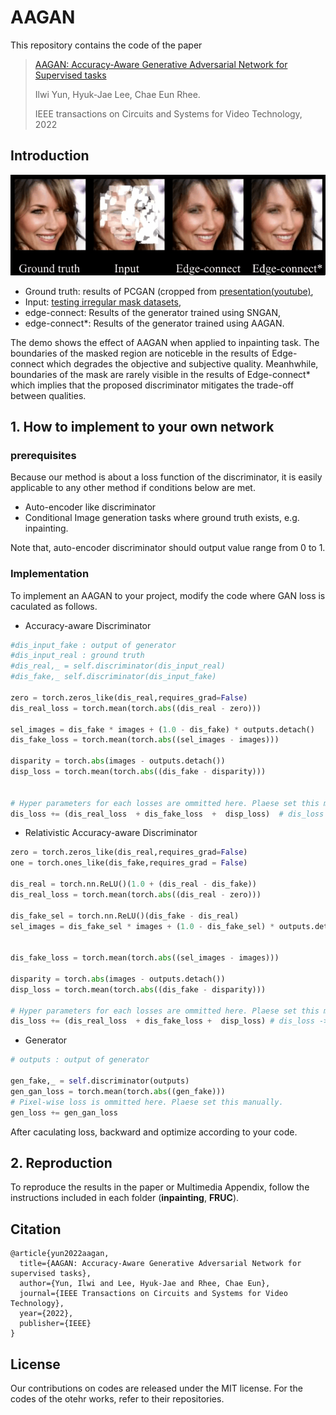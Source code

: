 # AAGAN

This repository contains the code of the paper 
> [AAGAN: Accuracy-Aware Generative Adversarial Network for Supervised tasks](https://ieeexplore.ieee.org/abstract/document/9770060)
>
>Ilwi Yun, Hyuk-Jae Lee, Chae Eun Rhee.
>
> IEEE transactions on Circuits and Systems for Video Technology, 2022


## Introduction
![demo](./AAGAN_demo.gif)

* Ground truth: results of PCGAN (cropped from [presentation(youtube)](https://youtu.be/G06dEcZ-QTg),  
* Input: [testing irregular mask datasets](http://masc.cs.gmu.edu/wiki/partialconv),  
* edge-connect: Results of the generator trained using SNGAN,  
* edge-connect*: Results of the generator trained using AAGAN.

The demo shows the effect of AAGAN when applied to inpainting task. The boundaries of the masked region are noticeble in the results of Edge-connect which degrades the objective and subjective quality. Meanhwhile, boundaries of the mask are rarely visible in the results of Edge-connect* which implies that the proposed discriminator mitigates the trade-off between qualities.


## 1. How to implement to your own network

### prerequisites

Because our method is about a loss function of the discriminator, it is easily applicable to any other method if conditions below are met.

* Auto-encoder like discriminator
* Conditional Image generation tasks where ground truth exists, e.g. inpainting.

Note that, auto-encoder discriminator should output value range from 0 to 1.

### Implementation
To implement an AAGAN to your project, modify the code where GAN loss is caculated as follows.

* Accuracy-aware Discriminator

~~~python
#dis_input_fake : output of generator
#dis_input_real : ground truth
#dis_real,_ = self.discriminator(dis_input_real)
#dis_fake,_ self.discriminator(dis_input_fake)

zero = torch.zeros_like(dis_real,requires_grad=False)            
dis_real_loss = torch.mean(torch.abs((dis_real - zero)))                      # D_real

sel_images = dis_fake * images + (1.0 - dis_fake) * outputs.detach()
dis_fake_loss = torch.mean(torch.abs((sel_images - images)))                  # D_fake

disparity = torch.abs(images - outputs.detach())
disp_loss = torch.mean(torch.abs((dis_fake - disparity)))                     # D_reg


# Hyper parameters for each losses are ommitted here. Plaese set this manually.
dis_loss += (dis_real_loss  + dis_fake_loss  +  disp_loss)  # dis_loss -> loss of discriminator and should be backward later

~~~
* Relativistic Accuracy-aware Discriminator
~~~python
zero = torch.zeros_like(dis_real,requires_grad=False)
one = torch.ones_like(dis_fake,requires_grad = False)

dis_real = torch.nn.ReLU()(1.0 + (dis_real - dis_fake))                       # E_real
dis_real_loss = torch.mean(torch.abs((dis_real - zero)))                      # D'_real

dis_fake_sel = torch.nn.ReLU()(dis_fake - dis_real)                           # E_fake
sel_images = dis_fake_sel * images + (1.0 - dis_fake_sel) * outputs.detach()


dis_fake_loss = torch.mean(torch.abs((sel_images - images)))                  # D'_fake

disparity = torch.abs(images - outputs.detach())
disp_loss = torch.mean(torch.abs((dis_fake - disparity)))                     # D_reg

# Hyper parameters for each losses are ommitted here. Plaese set this manually.
dis_loss += (dis_real_loss  + dis_fake_loss +  disp_loss) # dis_loss -> loss of discriminator and should be backward later
~~~

* Generator
~~~python
# outputs : output of generator

gen_fake,_ = self.discriminator(outputs)
gen_gan_loss = torch.mean(torch.abs((gen_fake)))
# Pixel-wise loss is ommitted here. Plaese set this manually.
gen_loss += gen_gan_loss 

~~~

After caculating loss, backward and optimize according to your code.


## 2. Reproduction

To reproduce the results in the paper or Multimedia Appendix, follow the instructions included in each folder (**inpainting**, **FRUC**).


## Citation
```
@article{yun2022aagan,
  title={AAGAN: Accuracy-Aware Generative Adversarial Network for supervised tasks},
  author={Yun, Ilwi and Lee, Hyuk-Jae and Rhee, Chae Eun},
  journal={IEEE Transactions on Circuits and Systems for Video Technology},
  year={2022},
  publisher={IEEE}
}
``` 

## License
Our contributions on codes are released under the MIT license. For the codes of the otehr works, refer to their repositories.
